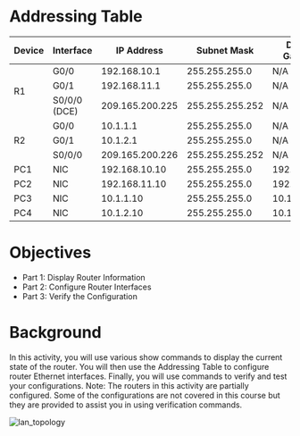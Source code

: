 # Addressing Table
<body>
    <div>
        <table>
            <thead>
                <tr>
                    <th>Device</th>
                    <th>Interface</th>
                    <th>IP Address</th>
                    <th>Subnet Mask</th>
                    <th>Default Gateway</th>
                </tr>
            </thead>
            <tbody>
                <tr>
                    <td rowspan="3">R1</td>
                    <td>G0/0</td>
                    <td>192.168.10.1</td>
                    <td>255.255.255.0</td>
                    <td>N/A</td>
                </tr>
                <tr>
                    <td>G0/1</td>
                    <td>192.168.11.1</td>
                    <td>255.255.255.0</td>
                    <td>N/A</td>
                </tr>
                <tr>
                    <td>S0/0/0 (DCE)</td>
                    <td>209.165.200.225</td>
                    <td>255.255.255.252</td>
                    <td>N/A</td>
                </tr>
                <tr>
                    <td rowspan="3">R2</td>
                    <td>G0/0</td>
                    <td>10.1.1.1</td>
                    <td>255.255.255.0</td>
                    <td>N/A</td>
                </tr>
                <tr>
                    <td>G0/1</td>
                    <td>10.1.2.1</td>
                    <td>255.255.255.0</td>
                    <td>N/A</td>
                </tr>
                <tr>
                    <td>S0/0/0</td>
                    <td>209.165.200.226</td>
                    <td>255.255.255.252</td>
                    <td>N/A</td>
                </tr>
                <tr>
                    <td>PC1</td>
                    <td>NIC</td>
                    <td>192.168.10.10</td>
                    <td>255.255.255.0</td>
                    <td>192.168.10.1</td>
                </tr>
                <tr>
                    <td>PC2</td>
                    <td>NIC</td>
                    <td>192.168.11.10</td>
                    <td>255.255.255.0</td>
                    <td>192.168.11.1</td>
                </tr>
                <tr>
                    <td>PC3</td>
                    <td>NIC</td>
                    <td>10.1.1.10</td>
                    <td>255.255.255.0</td>
                    <td>10.1.1.1</td>
                </tr>
                <tr>
                    <td>PC4</td>
                    <td>NIC</td>
                    <td>10.1.2.10</td>
                    <td>255.255.255.0</td>
                    <td>10.1.2.1</td>
                </tr>
            </tbody>
        </table>
    </div>
</body>


# Objectives
- Part 1: Display Router Information
- Part 2: Configure Router Interfaces
- Part 3: Verify the Configuration

# Background
In this activity, you will use various show commands to display the current state of the router. You will then use the Addressing Table to configure router Ethernet interfaces. Finally, you will use commands to verify and test your configurations. Note: The routers in this activity are partially configured. Some of the configurations are not covered in this course but they are provided to assist you in using verification commands.

![lan_topology](https://github.com/user-attachments/assets/e95b4bee-b064-4afa-8367-303ecec84c17)

